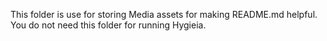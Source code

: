 This folder is use for storing Media assets for making README.md helpful. You do not need this folder for running Hygieia.
